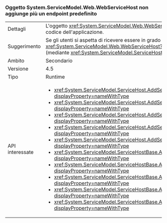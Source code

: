 ### <a name="systemservicemodelwebwebservicehost-object-no-longer-adds-a-default-endpoint"></a>Oggetto System.ServiceModel.Web.WebServiceHost non aggiunge più un endpoint predefinito

|   |   |
|---|---|
|Dettagli|L'oggetto <xref:System.ServiceModel.Web.WebServiceHost> non aggiunge più un endpoint predefinito se è stato aggiunto un endpoint esplicito tramite il codice dell'applicazione.|
|Suggerimento|Se gli utenti si aspetta di ricevere essere in grado di connettersi a un endpoint predefinito e altri endpoint espliciti sono state aggiunte per la <xref:System.ServiceModel.Web.WebServiceHost?displayProperty=name>, deve inoltre possibile aggiungere endpoint predefiniti in modo esplicito (mediante <xref:System.ServiceModel.ServiceHostBase.AddDefaultEndpoints?displayProperty=name>).|
|Ambito|Secondario|
|Versione|4.5|
|Tipo|Runtime|
|API interessate|<ul><li><xref:System.ServiceModel.ServiceHost.AddServiceEndpoint(System.Type,System.ServiceModel.Channels.Binding,System.String)?displayProperty=nameWithType></li><li><xref:System.ServiceModel.ServiceHost.AddServiceEndpoint(System.Type,System.ServiceModel.Channels.Binding,System.Uri)?displayProperty=nameWithType></li><li><xref:System.ServiceModel.ServiceHost.AddServiceEndpoint(System.Type,System.ServiceModel.Channels.Binding,System.String,System.Uri)?displayProperty=nameWithType></li><li><xref:System.ServiceModel.ServiceHost.AddServiceEndpoint(System.Type,System.ServiceModel.Channels.Binding,System.Uri,System.Uri)?displayProperty=nameWithType></li><li><xref:System.ServiceModel.ServiceHost.AddServiceEndpoint(System.Type,System.ServiceModel.Channels.Binding,System.Uri,System.Uri)?displayProperty=nameWithType></li><li><xref:System.ServiceModel.ServiceHostBase.AddServiceEndpoint(System.ServiceModel.Description.ServiceEndpoint)?displayProperty=nameWithType></li><li><xref:System.ServiceModel.ServiceHostBase.AddServiceEndpoint(System.String,System.ServiceModel.Channels.Binding,System.String)?displayProperty=nameWithType></li><li><xref:System.ServiceModel.ServiceHostBase.AddServiceEndpoint(System.String,System.ServiceModel.Channels.Binding,System.Uri)?displayProperty=nameWithType></li><li><xref:System.ServiceModel.ServiceHostBase.AddServiceEndpoint(System.String,System.ServiceModel.Channels.Binding,System.String,System.Uri)?displayProperty=nameWithType></li><li><xref:System.ServiceModel.ServiceHostBase.AddServiceEndpoint(System.String,System.ServiceModel.Channels.Binding,System.Uri,System.Uri)?displayProperty=nameWithType></li></ul>|

